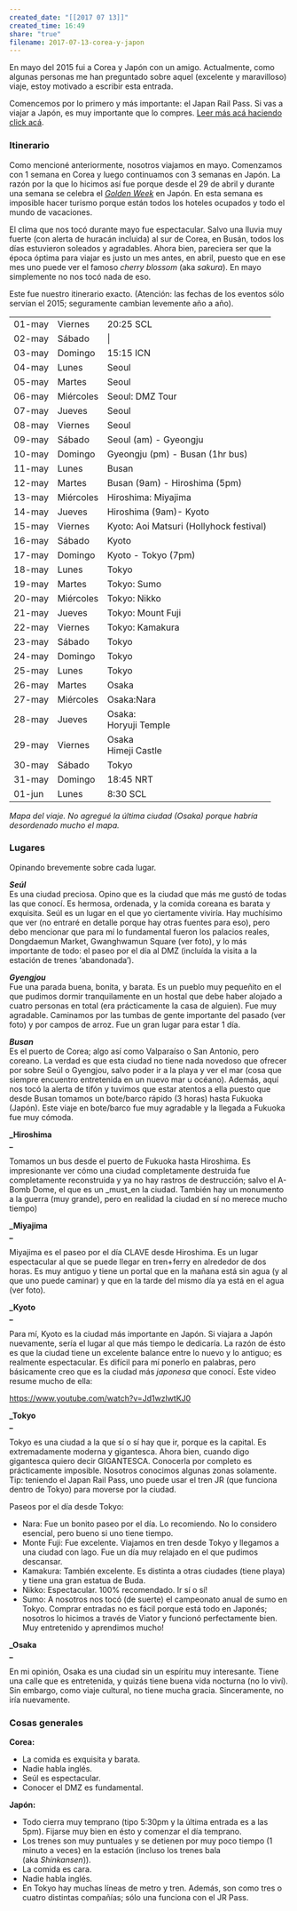 ```yaml
---
created_date: "[[2017 07 13]]"
created_time: 16:49
share: "true"
filename: 2017-07-13-corea-y-japon
---
```

En mayo del 2015 fui a Corea y Japón con un amigo. Actualmente, como algunas personas me han preguntado sobre aquel (excelente y maravilloso) viaje, estoy motivado a escribir esta entrada.

Comencemos por lo primero y más importante: el Japan Rail Pass. Si vas a viajar a Japón, es muy importante que lo compres. [Leer más acá haciendo click acá](https://panchoqv.wordpress.com/2015/07/16/lo-mas-importante-a-tener-antes-de-viajar-a-japon/).

### Itinerario

Como mencioné anteriormente, nosotros viajamos en mayo. Comenzamos con 1 semana en Corea y luego continuamos con 3 semanas en Japón. La razón por la que lo hicimos así fue porque desde el 29 de abril y durante una semana se celebra el [_Golden Week_](https://en.wikipedia.org/wiki/Golden_Week_%28Japan%29) en Japón. En esta semana es imposible hacer turismo porque están todos los hoteles ocupados y todo el mundo de vacaciones.

El clima que nos tocó durante mayo fue espectacular. Salvo una lluvia muy fuerte (con alerta de huracán incluida) al sur de Corea, en Busán, todos los días estuvieron soleados y agradables. Ahora bien, pareciera ser que la época óptima para viajar es justo un mes antes, en abril, puesto que en ese mes uno puede ver el famoso _cherry blossom_ (aka _sakura_). En mayo simplemente no nos tocó nada de eso.

Este fue nuestro itinerario exacto. (Atención: las fechas de los eventos sólo servían el 2015; seguramente cambian levemente año a año).

|        |           |                                         |
| ------ | --------- | --------------------------------------- |
| 01-may | Viernes   | 20:25 SCL                               |
| 02-may | Sábado    | \|                                      |
| 03-may | Domingo   | 15:15 ICN                               |
| 04-may | Lunes     | Seoul                                   |
| 05-may | Martes    | Seoul                                   |
| 06-may | Miércoles | Seoul: DMZ Tour                         |
| 07-may | Jueves    | Seoul                                   |
| 08-may | Viernes   | Seoul                                   |
| 09-may | Sábado    | Seoul (am) - Gyeongju                   |
| 10-may | Domingo   | Gyeongju (pm) - Busan (1hr bus)         |
| 11-may | Lunes     | Busan                                   |
| 12-may | Martes    | Busan (9am) - Hiroshima (5pm)           |
| 13-may | Miércoles | Hiroshima: Miyajima                     |
| 14-may | Jueves    | Hiroshima (9am)- Kyoto                  |
| 15-may | Viernes   | Kyoto: Aoi Matsuri (Hollyhock festival) |
| 16-may | Sábado    | Kyoto                                   |
| 17-may | Domingo   | Kyoto - Tokyo (7pm)                     |
| 18-may | Lunes     | Tokyo                                   |
| 19-may | Martes    | Tokyo: Sumo                             |
| 20-may | Miércoles | Tokyo: Nikko                            |
| 21-may | Jueves    | Tokyo: Mount Fuji                       |
| 22-may | Viernes   | Tokyo: Kamakura                         |
| 23-may | Sábado    | Tokyo                                   |
| 24-may | Domingo   | Tokyo                                   |
| 25-may | Lunes     | Tokyo                                   |
| 26-may | Martes    | Osaka                                   |
| 27-may | Miércoles | Osaka:Nara                              |
| 28-may | Jueves    | Osaka:  <br>Horyuji Temple              |
| 29-may | Viernes   | Osaka  <br>Himeji Castle                |
| 30-may | Sábado    | Tokyo                                   |
| 31-may | Domingo   | 18:45 NRT                               |
| 01-jun | Lunes     | 8:30 SCL                                |


*Mapa del viaje. No agregué la última ciudad (Osaka) porque habría desordenado mucho el mapa.*

### Lugares

Opinando brevemente sobre cada lugar.

**_Seúl_**  
Es una ciudad preciosa. Opino que es la ciudad que más me gustó de todas las que conocí. Es hermosa, ordenada, y la comida coreana es barata y exquisita. Seúl es un lugar en el que yo ciertamente viviría. Hay muchísimo que ver (no entraré en detalle porque hay otras fuentes para eso), pero debo mencionar que para mí lo fundamental fueron los palacios reales, Dongdaemun Market, Gwanghwamun Square (ver foto), y lo más importante de todo: el paseo por el día al DMZ (incluída la visita a la estación de trenes ‘abandonada’).

**_Gyengjou_**  
Fue una parada buena, bonita, y barata. Es un pueblo muy pequeñito en el que pudimos dormir tranquilamente en un hostal que debe haber alojado a cuatro personas en total (era prácticamente la casa de alguien). Fue muy agradable. Caminamos por las tumbas de gente importante del pasado (ver foto) y por campos de arroz. Fue un gran lugar para estar 1 día.

**_Busan_**  
Es el puerto de Corea; algo así como Valparaíso o San Antonio, pero coreano. La verdad es que esta ciudad no tiene nada novedoso que ofrecer por sobre Seúl o Gyengjou, salvo poder ir a la playa y ver el mar (cosa que siempre encuentro entretenida en un nuevo mar u océano). Además, aquí nos tocó la alerta de tifón y tuvimos que estar atentos a ella puesto que desde Busan tomamos un bote/barco rápido (3 horas) hasta Fukuoka (Japón). Este viaje en bote/barco fue muy agradable y la llegada a Fukuoka fue muy cómoda.

**_Hiroshima  
_**

Tomamos un bus desde el puerto de Fukuoka hasta Hiroshima. Es impresionante ver cómo una ciudad completamente destruida fue completamente reconstruida y ya no hay rastros de destrucción; salvo el A-Bomb Dome, el que es un _must_en la ciudad. También hay un monumento a la guerra (muy grande), pero en realidad la ciudad en sí no merece mucho tiempo)

**_Miyajima  
_**

Miyajima es el paseo por el día CLAVE desde Hiroshima. Es un lugar espectacular al que se puede llegar en tren+ferry en alrededor de dos horas. Es muy antiguo y tiene un portal que en la mañana está sin agua (y al que uno puede caminar) y que en la tarde del mismo día ya está en el agua (ver foto).



**_Kyoto  
_**

Para mí, Kyoto es la ciudad más importante en Japón. Si viajara a Japón nuevamente, sería el lugar al que más tiempo le dedicaría. La razón de ésto es que la ciudad tiene un excelente balance entre lo nuevo y lo antiguo; es realmente espectacular. Es difícil para mí ponerlo en palabras, pero básicamente creo que es la ciudad más _japonesa_ que conocí. Este video resume mucho de ella:

https://www.youtube.com/watch?v=Jd1wzlwtKJ0

**_Tokyo  
_**

Tokyo es una ciudad a la que sí o sí hay que ir, porque es la capital. Es extremadamente moderna y gigantesca. Ahora bien, cuando digo gigantesca quiero decir GIGANTESCA. Conocerla por completo es prácticamente imposible. Nosotros conocimos algunas zonas solamente. Tip: teniendo el Japan Rail Pass, uno puede usar el tren JR (que funciona dentro de Tokyo) para moverse por la ciudad.

Paseos por el día desde Tokyo:

- Nara: Fue un bonito paseo por el día. Lo recomiendo. No lo considero esencial, pero bueno si uno tiene tiempo.
- Monte Fuji: Fue excelente. Viajamos en tren desde Tokyo y llegamos a una ciudad con lago. Fue un día muy relajado en el que pudimos descansar.
- Kamakura: También excelente. Es distinta a otras ciudades (tiene playa) y tiene una gran estatua de Buda.
- Nikko: Espectacular. 100% recomendado. Ir sí o sí!
- Sumo: A nosotros nos tocó (de suerte) el campeonato anual de sumo en Tokyo. Comprar entradas no es fácil porque está todo en Japonés; nosotros lo hicimos a través de Viator y funcionó perfectamente bien. Muy entretenido y aprendimos mucho!

**_Osaka  
_**

En mi opinión, Osaka es una ciudad sin un espíritu muy interesante. Tiene una calle que es entretenida, y quizás tiene buena vida nocturna (no lo viví). Sin embargo, como viaje cultural, no tiene mucha gracia. Sinceramente, no iría nuevamente.

### Cosas generales

**Corea:**

- La comida es exquisita y barata.
- Nadie habla inglés.
- Seúl es espectacular.
- Conocer el DMZ es fundamental.

**Japón:**

- Todo cierra muy temprano (tipo 5:30pm y la última entrada es a las 5pm). Fijarse muy bien en ésto y comenzar el día temprano.
- Los trenes son muy puntuales y se detienen por muy poco tiempo (1 minuto a veces) en la estación (incluso los trenes bala (aka _Shinkansen_)).
- La comida es cara.
- Nadie habla inglés.
- En Tokyo hay muchas líneas de metro y tren. Además, son como tres o cuatro distintas compañías; sólo una funciona con el JR Pass.